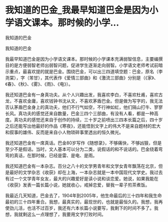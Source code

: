 # 我知道的巴金_我最早知道巴金是因为小学语文课本。那时候的小学...

我知道的巴金

我知道的巴金

我最早知道巴金是因为小学语文课本。那时候的小学课本充满弱智信息，主要编撰目的是方便弱智老师出弱智问题，促进学生逐渐走向弱智。小学语文老师考试前暗示重点，最喜欢提的就是巴金。围绕巴金，可以出三四道填空题：巴金，原名（李尧棠），字（芾甘），其代表作《爱情三部曲》和《激流三部曲》分别是（《家》、《春》、《秋》、《雾》、《雨》、《电》）。

我还知道巴金有一身真功夫。从个人兴趣出发，我喜欢李白，不喜欢杜甫，喜欢古龙，不喜欢金庸，喜欢钱钟书沈从文，不喜欢茅盾巴金。但是做为写字的，我无法否认茅盾巴金身上的真功夫，他们不行气如空，不行神如虹，他们隔山打牛、寥寥长风。真功夫的感觉还来自数量，巴金三四个三部曲，有没有人看，都是一种高度。真功夫的感觉还来自于创作的持续，三十岁之前喷出三四本长篇之后，四十岁之后还能写出他最好的作品《寒夜》，还能悟到文字上的伟大不是来自题材的宏大和叙事的雄伟、反而是来自小人物琐碎事里透出的恒久微光。

我还知道巴金有一席真话。巴金80岁写作《随想录》，不够痛快，不够凶狠，但是至少不是假话。当时，文人基本可以分为二类，说假话的和不说话的。巴金绕着弯弯的真话，在那时候，已经是雷、是电、是雨。

我还知道巴金有一本杂志。百分之八十的文学男青年和文学女青年飘荡在北京，但是最好的文学杂志《收获》却在上海，一本杂志就是一本中国现代文学史。我过去有过一个文学青年女友，最大的兴趣爱好是读小说和谈恋爱。她说，如果我能在《收获》发表一篇长篇小说，她就收心，戒掉恋爱，替我一辈子煎茶煮饭。

我最近几天知道，巴金去了，1904年到2005年，他生命最后的三十四年和我生命最初的三十四年重合。我想，最真实的，最现世的，也就是最恒久的。我想，我再使劲儿活，也活不过百岁，我还有六本长篇小说要写，我剩下的时间不多了。我想，我就剩这么一点理想了，我要用文字打败时间。